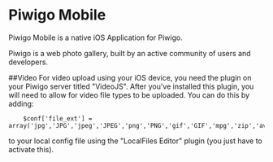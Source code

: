 # Piwigo Mobile
Piwigo Mobile is a native iOS Application for Piwigo.

Piwigo is a web photo gallery, built by an active community of users and developers.

##Video 
For video upload using your iOS device, you need the plugin on your Piwigo server titled "VideoJS". After you've installed this plugin, you will need to allow for video file types to be uploaded. You can do this by adding:


        $conf['file_ext'] =  array('jpg','JPG','jpeg','JPEG','png','PNG','gif','GIF','mpg','zip','avi','mp3','ogg','mov','MOV');


to your local config file using the "LocalFiles Editor" plugin (you just have to activate this).
